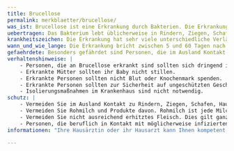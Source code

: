 ```yaml
---
title: Brucellose
permalink: merkblaetter/brucellose/
was_ist: Brucellose ist eine Erkrankung durch Bakterien. Die Erkrankung kommt weltweit vor. Besonders häufig ist die Erkrankung in der Türkei und angrenzenden Ländern. Die Erkrankung wird von Tieren auf Menschen übertragen. Die Erkrankung verläuft häufig unbemerkt, kann in seltenen Fällen aber auch zum Tode führen. In Deutschland werden üblicherweise weniger als 100 Erkrankungsfälle pro Jahr gefunden.
uebertragen: Das Bakterium lebt üblicherweise in Rindern, Ziegen, Schafen, Hausschweine, Wildschweinen. In Deutschland sind Tiere üblicherweise frei von dem Bakterium, da die Tiere kontrolliert werden. Die meisten Ansteckungen erfolgen im Ausland. Personen können erkranken, wenn sie nicht genügend erhitztes Fleisch von befallenen Tieren essen oder Rohmilch trinken. Auch Rohmilchkäse kann ansteckend sein. Eine Infektion kann auch erfolgen, wenn der Erreger in die Augen, die Atemwege oder auf Wunden kommt. Nur in Einzelfällen wird die Erkrankung von Mensch zu Mensch übertragen. Dies kann zum Beispiel beim Stillen, Geschlechtsverkehr, Bluttransfusionen oder Knochenmarks-Transplantationen geschehen.  
krankheitszeichen: Die Erkrankung hat sehr viele unterschiedliche Verläufe. 9 von 10 infizierten Personen haben keine Krankheitszeichen. Akut erkrankte Personen haben Fieber, Übelkeit, Müdigkeit, Nachtschweiß. Langfristige Verläufe können sehr verschiedene Krankheitszeichen hervorrufen und fast jedes Organ betreffen, zum Beispiel Auge, Gelenke, Herz, Leber, Bauchspeicheldrüse, Bauchfell, Hirnhäute, Knochenmark. Wenn erkrankte Personen nicht behandelt werden versterben 2 von 100 erkrankten Personen.
wann_und_wie_lange: Die Erkrankung bricht zwischen 5 und 60 Tagen nach der Infektion aus. Eine Weitergabe der Krankheit ist unwahrscheinlich.
gefaehrdete: Besonders gefährdet sind Personen, die im Ausland Kontakt zu Nutztieren haben. Oder Personen, die im Ausland nicht-erhitzte Milch, oder Rohmilchkäse oder ähnliche Produkte essen. Tierärzte und Fleischer können in direktem Kontakt mit erkrankten Tieren kommen.
verhaltenshinweise: |
    - Personen, die an Brucellose erkrankt sind sollten sich dringend in ärztliche Behandlung begeben.
    - Erkrankte Mütter sollten ihr Baby nicht stillen.
    - Erkrankte Personen sollten nicht Blut oder Knochenmark spenden.
    - Erkrankte Personen sollten zur Sicherheit auf ungeschützten Geschlechtsverkehr verzichten.
    - Isolierungsmaßnahmen im Krankenhaus sind nicht notwendig.
schutz: |
    - Vermeiden Sie im Ausland Kontakt zu Rindern, Ziegen, Schafen, Hausschweine, Wildschweinen und Hunden. Dies gilt ganz besonders in Ländern, in denen Brucellose häufig ist, zum Beispiel der Türkei. Wenn das nicht möglich ist versuchen Sie sich nach dem Kontakt mit dem Tier nicht in die Augen oder den Mundbereich zu fassen und waschen Sie sich die Hände.
    - Vermeiden Sie Rohmilch und Produkte davon. Rohmilch ist jede Milch die nicht ausreichend erhitzt wurde. Typische Rohmilchprodukte sind Käse. Dies gilt ganz besonders in Ländern, in denen Brucellose häufig ist, zum Beispiel der Türkei.
    - Vermeiden Sie nicht ausreichend erhitztes Fleisch. Dies gilt ganz besonders in Ländern, in denen Brucellose häufig ist, zum Beispiel der Türkei.
    - Personen, die beruflich in Kontakt mit möglicherweise infizierten Rindern, Ziegen, Schafen, Hausschweine, Wildschweinen und Hunden kommen sollten Handschuhe tragen. Nach Kontakt sollten sie sich die Hände desfinizieren. Salben können einen zusätzlichen Schutz bieten. Es sollte Arbeitskleidung getragen werden.
informationen: "Ihre Hausärztin oder ihr Hausarzt kann Ihnen kompetent weiterhelfen. Das örtliche Gesundheitsamt steht Ihnen für weitere Beratung zur Verfügung. Weitere (Fach-) Informationen finden Sie auch im Internet auf den Seiten des [Robert Koch-Institutes](https://www.rki.de/DE/Content/Infekt/EpidBull/Merkblaetter/Ratgeber_Brucellose.html)."

---
```

